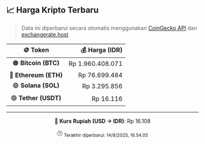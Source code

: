 

<!-- HARGA_KRIPTO -->
## 📈 Harga Kripto Terbaru

> Data ini diperbarui secara otomatis menggunakan [CoinGecko API](https://www.coingecko.com/) dan [exchangerate.host](https://exchangerate.host/)

<div align="center">

| 🪙 Token | 💰 Harga (IDR) |
|:------:|---------------:|
| 🟠 **Bitcoin (BTC)**   | Rp 1.960.408.071 |
| 🔵 **Ethereum (ETH)**  | Rp 76.699.484 |
| 🟣 **Solana (SOL)**    | Rp 3.295.856 |
| 🟢 **Tether (USDT)**   | Rp 16.116 |

---

💱 **Kurs Rupiah (USD → IDR)**: Rp 16.108

🕒 <sub>Terakhir diperbarui: 14/8/2025, 16.54.05</sub>

</div>
<!-- /HARGA_KRIPTO -->
